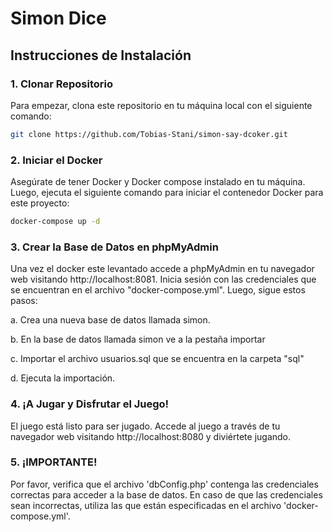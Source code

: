 # Simon Dice



## Instrucciones de Instalación

### 1. Clonar Repositorio

Para empezar, clona este repositorio en tu máquina local con el siguiente comando:

```bash
git clone https://github.com/Tobias-Stani/simon-say-dcoker.git
```
### 2. Iniciar el Docker

Asegúrate de tener Docker y Docker compose instalado en tu máquina. Luego, ejecuta el siguiente comando para iniciar el contenedor Docker para este proyecto:

```bash
docker-compose up -d
```

### 3. Crear la Base de Datos en phpMyAdmin

Una vez el docker este levantado accede a phpMyAdmin en tu navegador web visitando http://localhost:8081. Inicia sesión con las credenciales que se encuentran en el archivo "docker-compose.yml". Luego, sigue estos pasos:

a. Crea una nueva base de datos llamada simon.

b. En la base de datos llamada simon ve a la pestaña importar

c. Importar el archivo usuarios.sql que se encuentra en la carpeta "sql"

d. Ejecuta la importación.

### 4. ¡A Jugar y Disfrutar el Juego!

El juego está listo para ser jugado. Accede al juego a través de tu navegador web visitando http://localhost:8080 y diviértete jugando.

### 5. ¡IMPORTANTE!

Por favor, verifica que el archivo 'dbConfig.php' contenga las credenciales correctas para acceder a la base de datos. En caso de que las credenciales sean incorrectas, utiliza las que están especificadas en el archivo 'docker-compose.yml'.

